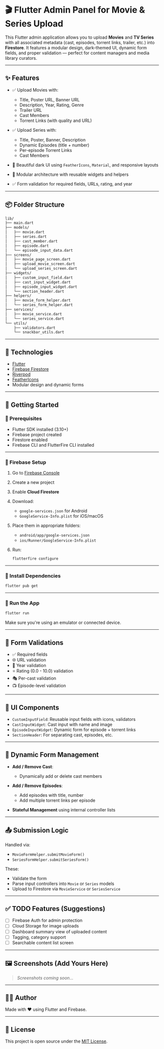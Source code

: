 
# 🎬 Flutter Admin Panel for Movie & Series Upload

This Flutter admin application allows you to upload **Movies** and **TV Series** with all associated metadata (cast, episodes, torrent links, trailer, etc.) into **Firestore**. It features a modular design, dark-themed UI, dynamic form fields, and proper validation — perfect for content managers and media library curators.

---

## ✨ Features

- ✅ Upload Movies with:
  - Title, Poster URL, Banner URL
  - Description, Year, Rating, Genre
  - Trailer URL
  - Cast Members
  - Torrent Links (with quality and URL)

- ✅ Upload Series with:
  - Title, Poster, Banner, Description
  - Dynamic Episodes (title + number)
  - Per-episode Torrent Links
  - Cast Members

- 🎨 Beautiful dark UI using `FeatherIcons`, `Material`, and responsive layouts

- 🧼 Modular architecture with reusable widgets and helpers

- ✅ Form validation for required fields, URLs, rating, and year

---

## 📦 Folder Structure

```bash
lib/
├── main.dart
├── models/
│   ├── movie.dart
│   ├── series.dart
│   ├── cast_member.dart
│   ├── episode.dart
│   └── episode_input_data.dart
├── screens/
│   ├── movie_page_screen.dart
│   ├── upload_movie_screen.dart
│   └── upload_series_screen.dart
├── widgets/
│   ├── custom_input_field.dart
│   ├── cast_input_widget.dart
│   ├── episode_input_widget.dart
│   └── section_header.dart
├── helpers/
│   ├── movie_form_helper.dart
│   └── series_form_helper.dart
├── services/
│   ├── movie_service.dart
│   └── series_service.dart
└── utils/
    ├── validators.dart
    └── snackbar_utils.dart
```

---

## 🔧 Technologies

- [Flutter](https://flutter.dev/)
- [Firebase Firestore](https://firebase.google.com/)
- [Riverpod](https://riverpod.dev/)
- [FeatherIcons](https://pub.dev/packages/feather_icons)
- Modular design and dynamic forms

---

## 🚀 Getting Started

### 🔹 Prerequisites

- Flutter SDK installed (3.10+)
- Firebase project created
- Firestore enabled
- Firebase CLI and FlutterFire CLI installed

---

### 🔹 Firebase Setup

1. Go to [Firebase Console](https://console.firebase.google.com/)
2. Create a new project
3. Enable **Cloud Firestore**
4. Download:
   - `google-services.json` for Android
   - `GoogleService-Info.plist` for iOS/macOS
5. Place them in appropriate folders:
   - `android/app/google-services.json`
   - `ios/Runner/GoogleService-Info.plist`

6. Run:
   ```bash
   flutterfire configure
   ```

---

### 🔹 Install Dependencies

```bash
flutter pub get
```

---

### 🔹 Run the App

```bash
flutter run
```

Make sure you're using an emulator or connected device.

---

## 🧪 Form Validations

- ✅ Required fields
- 🌐 URL validation
- 📅 Year validation
- ⭐ Rating (0.0 - 10.0) validation
- 🎭 Per-cast validation
- 📺 Episode-level validation

---

## 🧱 UI Components

- `CustomInputField`: Reusable input fields with icons, validators
- `CastInputWidget`: Cast input with name and image
- `EpisodeInputWidget`: Dynamic form for episode + torrent links
- `SectionHeader`: For separating cast, episodes, etc.

---

## 🧩 Dynamic Form Management

- **Add / Remove Cast**:
  - Dynamically add or delete cast members

- **Add / Remove Episodes**:
  - Add episodes with title, number
  - Add multiple torrent links per episode

- **Stateful Management** using internal controller lists

---

## 📤 Submission Logic

Handled via:

- `MovieFormHelper.submitMovieForm()`
- `SeriesFormHelper.submitSeriesForm()`

These:
- Validate the form
- Parse input controllers into `Movie` or `Series` models
- Upload to Firestore via `MovieService` or `SeriesService`

---

## ✅ TODO Features (Suggestions)

- [ ] Firebase Auth for admin protection
- [ ] Cloud Storage for image uploads
- [ ] Dashboard summary view of uploaded content
- [ ] Tagging, category support
- [ ] Searchable content list screen

---

## 🖼️ Screenshots (Add Yours Here)

> _Screenshots coming soon..._

---

## 👨‍💻 Author

Made with ❤️ using Flutter and Firebase.

---

## 📜 License

This project is open source under the [MIT License](LICENSE).
